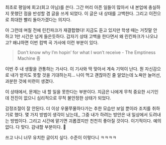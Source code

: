최초로 평일에 회고(회고 아님)를 쓴다. 그간 머리 아픈 일들이 많아서 내 본업에 충실하지 못했던 점을 반성할 겸 글을 쓰게 되었다. 이 글은 내 상태를 고백한다. 그리고 이전으로 최대한 빨리 돌아가겠다는 의지다. 

아 그런데 며칠 전에 린킨파크가 재결합했다! 지금도 듣고 있지만 학생 때는 거짓말 안 하고 1만 시간은 넘게 들은듯하다. 갑자기 상태 고백을 한다면서 왜 린킨파크가 나오냐고? 왜냐하면 이번 컴백 곡 가사에 이런 부분이 있다.

> Don’t know why I’m hopin’ for what I won’t receive - The Emptiness Machine 중

이번 주 내 생활을 관통하는 가사다. 이 기사와 딱 맞아서 계속 기억이 난다. 뭔 자신감으로 내가 받지도 못할 것을 기대하는지… 나이 먹고 괜찮아진 줄 알았는데 노욕만 늘어선, 과분한 것에 미련이 생겼다. 

이 상태에서, 문제는 내 할 일을 못한다는 부분이다. 지금은 나에게 무척 중요한 시기인데 전진이 없으니 심리적으로 무척 불안정한 상태가 되었다.

감정조절이 잘 안된다. 더 이상 우물쭈물하다가는 추한 모습만 보일 뿐이라 조치를 취하기로 했다. 몇 가지 방법이 생각이 났는데,, 그중 내가 하려는 방안은 내 일상에서 도려내는 방법이다. 그리고 시간에 맡기면 괴롭겠지만 천천히 좋아질 것이다. 이기적이다. 예의 없다. 다 맞다. 감내할 부분이다. 🤧

쓰고 나니 너무 유치한 글이지 싶다. 수준이 이렇다니 ㅋㅋㅋㅋ